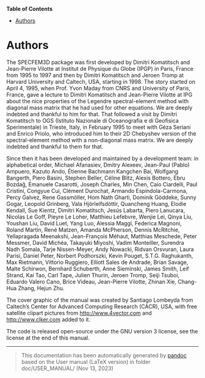 **Table of Contents**

- [Authors](#authors)

Authors
=======

The SPECFEM3D package was first developed by Dimitri Komatitsch and Jean-Pierre Vilotte at Institut de Physique du Globe (IPGP) in Paris, France from 1995 to 1997 and then by Dimitri Komatitsch and Jeroen Tromp at Harvard University and Caltech, USA, starting in 1998. The story started on April 4, 1995, when Prof. Yvon Maday from CNRS and University of Paris, France, gave a lecture to Dimitri Komatitsch and Jean-Pierre Vilotte at IPG about the nice properties of the Legendre spectral-element method with diagonal mass matrix that he had used for other equations. We are deeply indebted and thankful to him for that. That followed a visit by Dimitri Komatitsch to OGS (Istituto Nazionale di Oceanografia e di Geofisica Sperimentale) in Trieste, Italy, in February 1995 to meet with Géza Seriani and Enrico Priolo, who introduced him to their 2D Chebyshev version of the spectral-element method with a non-diagonal mass matrix. We are deeply indebted and thankful to them for that.

Since then it has been developed and maintained by a development team: in alphabetical order, Michael Afanasiev, Dmitry Alexeev, Jean-Paul (Pablo) Ampuero, Kazuto Ando, Étienne Bachmann Kangchen Bai, Wolfgang Bangerth, Piero Basini, Stephen Beller, Céline Blitz, Alexis Bottero, Ebru Bozdağ, Emanuele Casarotti, Joseph Charles, Min Chen, Caio Ciardelli, Paul Cristini, Congyue Cui, Clément Durochat, Armando Espindola-Carmona, Percy Galvez, Rene Gassmöller, Hom Nath Gharti, Dominik Göddeke, Sunny Gogar, Leopold Grinberg, Vala Hjörleifsdóttir, Quancheng Huang, Elodie Kendall, Sue Kientz, Dimitri Komatitsch, Jesús Labarta, Piero Lanucara, Nicolas Le Goff, Pieyre Le Loher, Matthieu Lefebvre, Wenjie Lei, Qinya Liu, Youshan Liu, David Luet, Yang Luo, Alessia Maggi, Federica Magnoni, Roland Martin, René Matzen, Amanda McPherson, Dennis McRitchie, Yellapragada Meenakshi, Jean-François Méhaut, Matthias Meschede, Peter Messmer, David Michéa, Takayuki Miyoshi, Vadim Monteiller, Surendra Nadh Somala, Tarje Nissen-Meyer, Andy Nowacki, Ridvan Orsvuran, Laura Parisi, Daniel Peter, Norbert Podhorszki, Kevin Pouget, S.T.G. Raghukanth, Max Rietmann, Vittorio Ruggiero, Elliott Sales de Andrade, Brian Savage, Malte Schirwon, Bernhard Schuberth, Anne Sieminski, James Smith, Leif Strand, Kai Tao, Carl Tape, Julien Thurin, Jeroen Tromp, Seiji Tsuboi, Eduardo Valero Cano, Brice Videau, Jean-Pierre Vilotte, Zhinan Xie, Chang-Hua Zhang, Hejun Zhu.

The cover graphic of the manual was created by Santiago Lombeyda from Caltech’s Center for Advanced Computing Research (CACR), USA, with free satellite clipart pictures from <http://www.4vector.com> and <http://www.clker.com> added to it.

The code is released open-source under the GNU version 3 license, see the license at the end of this manual.

-----
> This documentation has been automatically generated by [pandoc](http://www.pandoc.org)
> based on the User manual (LaTeX version) in folder doc/USER_MANUAL/
> (Nov 13, 2023)

